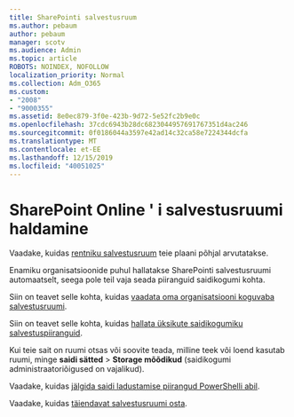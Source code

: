```yaml
---
title: SharePointi salvestusruum
ms.author: pebaum
author: pebaum
manager: scotv
ms.audience: Admin
ms.topic: article
ROBOTS: NOINDEX, NOFOLLOW
localization_priority: Normal
ms.collection: Adm_O365
ms.custom:
- "2008"
- "9000355"
ms.assetid: 8e0ec879-3f0e-423b-9d72-5e52fc2b9e0c
ms.openlocfilehash: 37cdc6943b28dc6823044957691767351d4ac246
ms.sourcegitcommit: 0f0186044a3597e42ad14c32ca58e7224344dcfa
ms.translationtype: MT
ms.contentlocale: et-EE
ms.lasthandoff: 12/15/2019
ms.locfileid: "40051025"
---
```

# <a name="manage-your-sharepoint-online-storage"></a>SharePoint Online ' i salvestusruumi haldamine

Vaadake, kuidas [rentniku salvestusruum](https://docs.microsoft.com/office365/servicedescriptions/sharepoint-online-service-description/sharepoint-online-limits?redirectedfrom=MSDN#limits-by-plan) teie plaani põhjal arvutatakse.

Enamiku organisatsioonide puhul hallatakse SharePointi salvestusruumi automaatselt, seega pole teil vaja seada piiranguid saidikogumi kohta.

Siin on teavet selle kohta, kuidas [vaadata oma organisatsiooni koguvaba salvestusruumi](https://docs.microsoft.com/sharepoint/manage-site-collection-storage-limits).

Siin on teavet selle kohta, kuidas [hallata üksikute saidikogumiku salvestuspiiranguid](https://docs.microsoft.com/sharepoint/manage-site-collection-storage-limits#manage-individual-site-storage-limits).

Kui teie sait on ruumi otsas või soovite teada, milline teek või loend kasutab ruumi, minge **saidi sätted** > **Storage mõõdikud** (saidikogumi administraatoriõigused on vajalikud).

Vaadake, kuidas [jälgida saidi ladustamise piirangud PowerShelli abil](https://docs.microsoft.com/sharepoint/manage-site-collection-storage-limits#monitor-site-storage-limits-by-using-powershell).

Vaadake, kuidas [täiendavat salvestusruumi osta](https://docs.microsoft.com/office365/admin/subscriptions-and-billing/add-storage-space). 
  